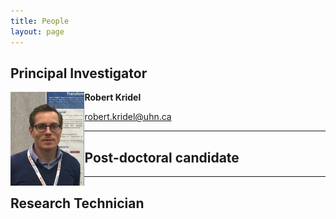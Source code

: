 ```yaml
---
title: People
layout: page
---
```


## Principal Investigator

<img align="left" src="/img/kridel.png" height="150">

**Robert Kridel**

<robert.kridel@uhn.ca>  




---

## Post-doctoral candidate

---

## Research Technician
